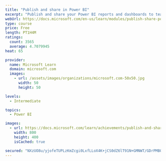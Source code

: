 ```yaml
---
title: "Publish and share in Power BI"
excerpt: "Publish and share your Power BI reports and dashboards to teammates in your organization or to everyone on the web."
webUrl: https://docs.microsoft.com/en-us/learn/modules/publish-share-power-bi/
type: course
price: Free
length: PT1H4M
ratings:
  count: 3565
  average: 4.7079945
heat: 65

provider:
  name: Microsoft Learn
  domain: microsoft.com
  images:
    - url: /assets/images/organizations/microsoft.com-50x50.jpg
      width: 50
      height: 50

levels:
  - Intermediate

topics:
  - Power BI

images:
  - url: https://docs.microsoft.com/learn/achievements/publish-and-share-with-power-bi-desktop-social.png
    width: 800
    height: 400
    isCached: true

secured: "NXzUO8u/yjofeTUPLzKmZcgi0LxfLLoX4K+jCS0dZ6lT91N+GMNWT/GDrPMBQ1cYuxD4rETWLdZFCSDxww0Ld1s5kSrt1/1G8Vzrq/Nq3ZuQNe80TxvTCmNZTojOitLySRHQWsu3pVh/tLMNdEF3Fq50cfgdpbgVjTFDtm/wDtnGPGTpumXrHwd7j3iR/2v7f5uygsJ2NX+DbPdOUEsVwhI25Y4jj0z/C+Tjqmcon3Ct9rr49l7pCQ7lEvvRaQD1y0cZGGDymufM7PnWq5/2Pkl+0c/p2IBjZQl9RtgiAa8sD7wcqRvvvMXmWzxDElsiU80cQZsOQotceR6ihNHyK4OCEeK88zS6Z2AG1WRbcb3DAXPPi12gDW2WUfANjPW5qs23zZIrkqTuWxVQTEHtql+6V1EhzZro0RelFlk5kDE=;lq8zJJ4d1asw2BtXFIgBMQ=="
---
```


